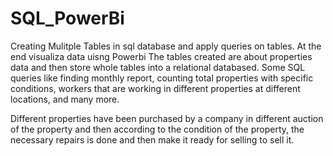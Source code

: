 # SQL_PowerBi
Creating Mulitple Tables in sql database and apply queries on tables. At the end visualiza data uisng Powerbi
The tables created are about properties data and then store whole tables into a relational databased. Some SQL queries like finding monthly report, counting total properties with specific conditions, workers that are working in different properties at different locations, and many more. 

Different properties have been purchased by a company in different auction of the property and then according to the condition of the property, the necessary repairs is done and then make it ready for selling to sell it.
